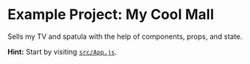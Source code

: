 # Example Project: My Cool Mall
Sells my TV and spatula with the help of components, props, and state.

**Hint:** Start by visiting [`src/App.js`](src/App.js).